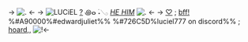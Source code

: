 -> ![.](https://media.discordapp.net/attachments/1096639589852123136/1187485679907786853/IMG_6606.jpg?ex=65970f38&is=65849a38&hm=35f40e63b1b07cfe57ec0a65b4fbfe809e31d7cdfe7b2436d56113707727d857&) <-
-> ![LUCiEL](https://media.discordapp.net/attachments/1096639589852123136/1187485298565857280/IMG_6603.gif?ex=65970edd&is=658499dd&hm=05b02962aacc3c47bf7de572a3a9279794c638dfd94b76ff501dbee3bd481856&) [?](https://the-batman-universe.fandom.com/wiki/Riddler) ꩜ⴰ ࣪˖𓂅 [*HE HIM*](https://en.pronouns.page/@edwardnashtn#google_vignette) ![.](https://gifcity.carrd.co/assets/images/gallery02/73df5495.gif?v=7421cb56) <-
->  [♡](https://edwardnashtn.carrd.co) ;  [bff!](https://rentry.co/clairo) %#A90000%#edwardjuliet%%
%#726C5D%luciel777 on discord%% ; [hoard,,](https://rentry.co/jellyfishfield)
![!](https://cdn.discordapp.com/attachments/1112655651416588371/1188377811078090862/IMG_1049.jpg?ex=659a4e15&is=6587d915&hm=882b30463f0bf9b6e77597ebe521bacff448ed5b582f2ddbd8c4a9943af1e627&)<-